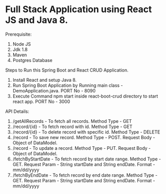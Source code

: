 # Full Stack Application using React JS and Java 8.
Prerequisite:
1. Node JS
2. Jdk 1.8
3. Maven
4. Postgres Database

Steps to Run this Spring Boot and React CRUD Application.
1. Install React and setup Java 8.
2. Run Spring Boot Application by Running main class - DemoApplication.java. PORT No - 8090
3. Execute Command npm start inside react-boot-crud directory to start react app. PORT No - 3000

API Details:
1. /getAllRecords - To fetch all records. Method Type - GET
2. /record/{id} - To fetch record with id. Method Type - GET
3. /record/{id} - To delete record with specific id. Method Type - DELETE
4. /record - To save new record. Method Type - POST.  Request Body - Object of DataModel.
5. /record - To update a record. Method Type - PUT. Request Body - Object of DataModel.
6. /fetchByStartDate - To fetch record by start date range. Method Type - GET. Request Param - String startDate and String endDate. Format - mm/dd/yyyy
6. /fetchByEndDate - To fetch record by end date range. Method Type - GET. Request Param - String startDate and String endDate. Format - mm/dd/yyyy
